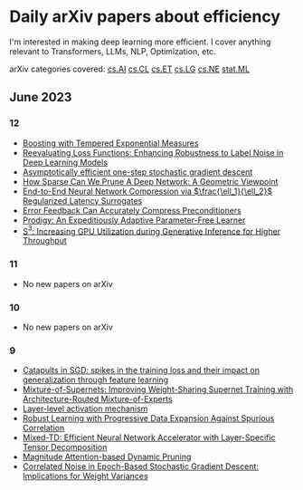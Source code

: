 # Daily arXiv papers about efficiency

I'm interested in making deep learning more efficient.
I cover anything relevant to Transformers, LLMs, NLP, Optimization, etc.

arXiv categories covered:
[cs.AI](https://arxiv.org/list/cs.AI/recent)
[cs.CL](https://arxiv.org/list/cs.CL/recent)
[cs.ET](https://arxiv.org/list/cs.ET/recent)
[cs.LG](https://arxiv.org/list/cs.LG/recent)
[cs.NE](https://arxiv.org/list/cs.NE/recent)
[stat.ML](https://arxiv.org/list/stat.ML/recent)

## June 2023

### 12

* [Boosting with Tempered Exponential Measures](https://arxiv.org/pdf/2306.05487v1.pdf)
* [Reevaluating Loss Functions: Enhancing Robustness to Label Noise in Deep Learning Models](https://arxiv.org/pdf/2306.05497v1.pdf)
* [Asymptotically efficient one-step stochastic gradient descent](https://arxiv.org/pdf/2306.05896v1.pdf)
* [How Sparse Can We Prune A Deep Network: A Geometric Viewpoint](https://arxiv.org/pdf/2306.05857v1.pdf)
* [End-to-End Neural Network Compression via $`\frac{\ell_1}{\ell_2}`$ Regularized Latency Surrogates](https://arxiv.org/pdf/2306.05785v1.pdf)
* [Error Feedback Can Accurately Compress Preconditioners](https://arxiv.org/pdf/2306.06098v1.pdf)
* [Prodigy: An Expeditiously Adaptive Parameter-Free Learner](https://arxiv.org/pdf/2306.06101v1.pdf)
* [S$`^{3}`$: Increasing GPU Utilization during Generative Inference for Higher Throughput](https://arxiv.org/pdf/2306.06000v1.pdf)

### 11

* No new papers on arXiv

### 10

* No new papers on arXiv

### 9

* [Catapults in SGD: spikes in the training loss and their impact on generalization through feature learning](https://arxiv.org/pdf/2306.04815v1.pdf)
* [Mixture-of-Supernets: Improving Weight-Sharing Supernet Training with Architecture-Routed Mixture-of-Experts](https://arxiv.org/pdf/2306.04845v1.pdf)
* [Layer-level activation mechanism](https://arxiv.org/pdf/2306.04940v1.pdf)
* [Robust Learning with Progressive Data Expansion Against Spurious Correlation](https://arxiv.org/pdf/2306.04949v1.pdf)
* [Mixed-TD: Efficient Neural Network Accelerator with Layer-Specific Tensor Decomposition](https://arxiv.org/pdf/2306.05021v1.pdf)
* [Magnitude Attention-based Dynamic Pruning](https://arxiv.org/pdf/2306.05056v1.pdf)
* [Correlated Noise in Epoch-Based Stochastic Gradient Descent: Implications for Weight Variances](https://arxiv.org/pdf/2306.05300v1.pdf)
